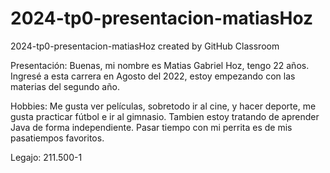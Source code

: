 # 2024-tp0-presentacion-matiasHoz
2024-tp0-presentacion-matiasHoz created by GitHub Classroom

Presentación: 
Buenas, mi nombre es Matias Gabriel Hoz, tengo 22 años. Ingresé a esta carrera en Agosto del 2022, estoy empezando con las materias del segundo año.

Hobbies:
Me gusta ver películas, sobretodo ir al cine, y hacer deporte, me gusta practicar fútbol e ir al gimnasio. Tambien estoy tratando de aprender Java de forma independiente. Pasar tiempo con mi perrita es
de mis pasatiempos favoritos. 

Legajo:
211.500-1



